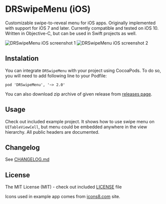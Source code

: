 # DRSwipeMenu (iOS)

Customizable swipe-to-reveal menu for iOS apps. Originally implemented with support for iOS 7 and later. Currently compatible and tested on iOS 10. Written in Objective-C, but can be used in Swift projects as well.

![DRSwipeMenu iOS screenshot 1](Misc/DRSwipeMenu-iOS-screenshot-1.png "DRSwipeMenu iOS screenshot 1") ![DRSwipeMenu iOS screenshot 2](Misc/DRSwipeMenu-iOS-screenshot-2.gif "DRSwipeMenu iOS screenshot 2")

## Instalation

You can integrate `DRSwipeMenu` with your project using CocoaPods. To do so, you will need to add following line to your Podfile:

    pod 'DRSwipeMenu', '~> 2.0'

You can also download zip archive of given release from [releases page](https://github.com/darrarski/DRSwipeMenu-iOS/releases).

## Usage

Check out included example project. It shows how to use swipe menu on `UITableViewCell`, but menu could be embedded anywhere in the view hierarchy. All public headers are documented.

## Changelog

See [CHANGELOG.md](CHANGELOG.md)

## License

The MIT License (MIT) - check out included [LICENSE](LICENSE) file

Icons used in example app comes from [icons8.com](http://icons8.com/) site.
